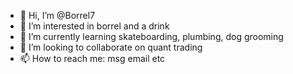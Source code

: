 - 👋 Hi, I’m @Borrel7
- 👀 I’m interested in borrel and a drink
- 🌱 I’m currently learning skateboarding, plumbing, dog grooming
- 💞️ I’m looking to collaborate on quant trading
- 📫 How to reach me: msg email etc

<!---
Borrel7/Borrel7 is a ✨ special ✨ repository because its `README.md` (this file) appears on your GitHub profile.
You can click the Preview link to take a look at your changes.
--->
